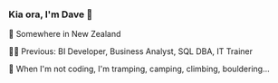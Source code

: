 ### Kia ora, I'm Dave 🤙  

📍 Somewhere in New Zealand  

🧑‍💻 Previous: BI Developer, Business Analyst, SQL DBA, IT Trainer  
<!--
[View my Portfolio, Resumé and Project Showcase](https://davidpoole.deno.dev)  

 🌱 I'm currently working on:  -->

🧗 When I'm not coding, I'm tramping, camping, climbing, bouldering...  


<!-- <div> -->
<!-- <img src="https://github-readme-stats.vercel.app/api/top-langs/?username=davidlpoole&layout=compact&theme=dark" height="150px"/> -->
<!-- <img src="https://github-readme-stats.vercel.app/api?username=davidlpoole&show_icons=true&theme=dark" height="150px"/> -->
<!-- <img src="https://streak-stats.demolab.com?user=davidlpoole&theme=dark" height="150px"/> -->
<!-- </div> -->
